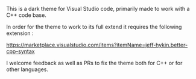 
This is a dark theme for Visual Studio code, primarily made to work with a C++ code base.

In order for the theme to work to its full extend it requires the following extension :

https://marketplace.visualstudio.com/items?itemName=jeff-hykin.better-cpp-syntax

I welcome feedback as well as PRs to fix the theme both for C++ or for other languages.